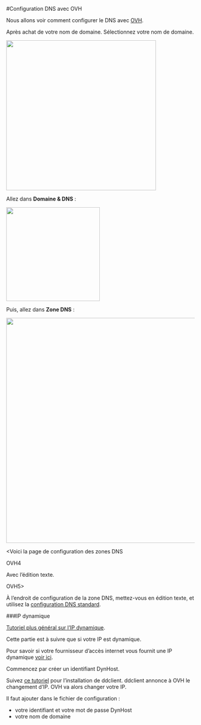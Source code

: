 #Configuration DNS avec OVH

Nous allons voir comment configurer le DNS avec [OVH](http://www.ovh.com).

Après achat de votre nom de domaine. Sélectionnez votre nom de domaine.

<img src="https://yunohost.org/images/OVH1_domain_select.png" width=400>

Allez dans **Domaine & DNS** :

<img src="https://yunohost.org/images/OVH2_domain_DNS.png" width=250>

Puis, allez dans **Zone DNS** :

<img src="https://yunohost.org/images/OVH3_zoneDNS.png" width=600>

<Voici la page de configuration des zones DNS

OVH4

Avec l’édition texte.

OVH5>

À l’endroit de configuration de la zone DNS, mettez-vous en édition texte, et utilisez la [configuration DNS standard](/dns_config_fr).

###IP dynamique

[Tutoriel plus général sur l’IP dynamique](dns_dynamicip_fr).

Cette partie est à suivre que si votre IP est dynamique.

Pour savoir si votre fournisseur d’accès internet vous fournit une IP dynamique [voir ici](/isp_fr).

Commencez par créer un identifiant DynHost.

Suivez [ce tutoriel](http://blog.developpez.com/brutus/p6316/ubuntu/configurer_dynhost_ovh_avec_ddclient) pour l’installation de ddclient.
ddclient annonce à OVH le changement d’IP. OVH va alors changer votre IP.

Il faut ajouter dans le fichier de configuration :
* votre identifiant et votre mot de passe DynHost
* votre nom de domaine
